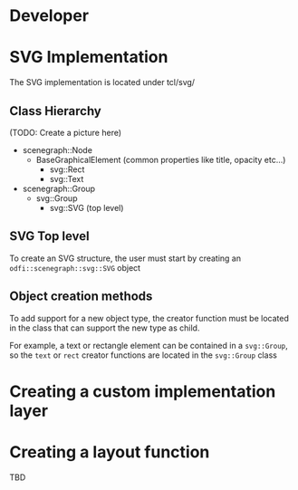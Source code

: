 Developer
=================


# SVG Implementation

The SVG implementation is located under tcl/svg/

## Class Hierarchy

(TODO: Create a picture here)

- scenegraph::Node
    - BaseGraphicalElement (common properties like title, opacity etc...)
        - svg::Rect
        - svg::Text
- scenegraph::Group
    - svg::Group
        - svg::SVG (top level)
    
    

## SVG Top level

To create an SVG structure, the user must start by creating an ``odfi::scenegraph::svg::SVG`` object

## Object creation methods

To add support for a new object type, the creator function must be located in the class that can support the new type as child.

For example, a text or rectangle element can be contained in a ``svg::Group``, so the ``text`` or ``rect`` creator functions are located in the ``svg::Group`` class


# Creating a custom implementation layer


# Creating a layout function

TBD
